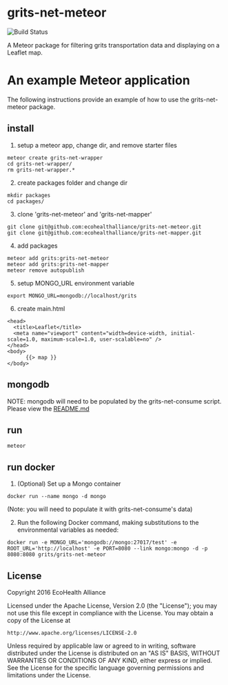 # grits-net-meteor
![Build Status](https://circleci.com/gh/ecohealthalliance/grits-net-meteor.svg?style=shield&circle-token=0bb5a68a6c2ff8aea6f0ae0c324a738362198f10)

A Meteor package for filtering grits transportation data and displaying on
a Leaflet map.

# An example Meteor application

The following instructions provide an example of how to use the grits-net-meteor package.

## install
1. setup a meteor app, change dir, and remove starter files

  ```
  meteor create grits-net-wrapper
  cd grits-net-wrapper/
  rm grits-net-wrapper.*
  ```

2. create packages folder and change dir

  ```
  mkdir packages
  cd packages/
  ```

3. clone 'grits-net-meteor' and 'grits-net-mapper'

  ```
  git clone git@github.com:ecohealthalliance/grits-net-meteor.git
  git clone git@github.com:ecohealthalliance/grits-net-mapper.git
  ```

4. add packages

  ```
  meteor add grits:grits-net-meteor
  meteor add grits:grits-net-mapper
  meteor remove autopublish
  ```

5. setup MONGO_URL environment variable

  ```
  export MONGO_URL=mongodb://localhost/grits
  ```

6. create main.html

  ```
  <head>
    <title>Leaflet</title>
    <meta name="viewport" content="width=device-width, initial-scale=1.0, maximum-scale=1.0, user-scalable=no" />
  </head>
  <body>
    	{{> map }}    
  </body>
  ```

## mongodb

NOTE: mongodb will need to be populated by the grits-net-consume script.  Please view the [README.md](https://github.com/ecohealthalliance/grits-net-consume/blob/master/README.md)

## run

  ```
  meteor
  ```

## run docker
 1. (Optional) Set up a Mongo container

  ``` docker run --name mongo -d mongo ```

  (Note: you will need to populate it with grits-net-consume's data)

 2. Run the following Docker command, making substitutions to the environmental variables as needed:

 ``` docker run -e MONGO_URL='mongodb://mongo:27017/test' -e ROOT_URL='http://localhost' -e PORT=8080 --link mongo:mongo -d -p 8080:8080 grits/grits-net-meteor ```


## License
Copyright 2016 EcoHealth Alliance

Licensed under the Apache License, Version 2.0 (the "License");
you may not use this file except in compliance with the License.
You may obtain a copy of the License at

    http://www.apache.org/licenses/LICENSE-2.0

Unless required by applicable law or agreed to in writing, software
distributed under the License is distributed on an "AS IS" BASIS,
WITHOUT WARRANTIES OR CONDITIONS OF ANY KIND, either express or implied.
See the License for the specific language governing permissions and
limitations under the License.
